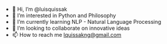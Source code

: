 - 👋 Hi, I’m @luisquissak
- 👀 I’m interested in Python and Philosophy
- 🌱 I’m currently learning NLP - Natural Language Processing
- 💞️ I’m looking to collaborate on innovative ideas
- 📫 How to reach me lquissakng@gmail.com

<!---
luisquissak/luisquissak is a ✨ special ✨ repository because its `README.md` (this file) appears on your GitHub profile.
You can click the Preview link to take a look at your changes.
--->
